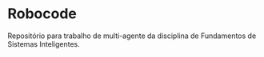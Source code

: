 # Robocode

Repositório para trabalho de multi-agente da disciplina de Fundamentos de Sistemas Inteligentes.
